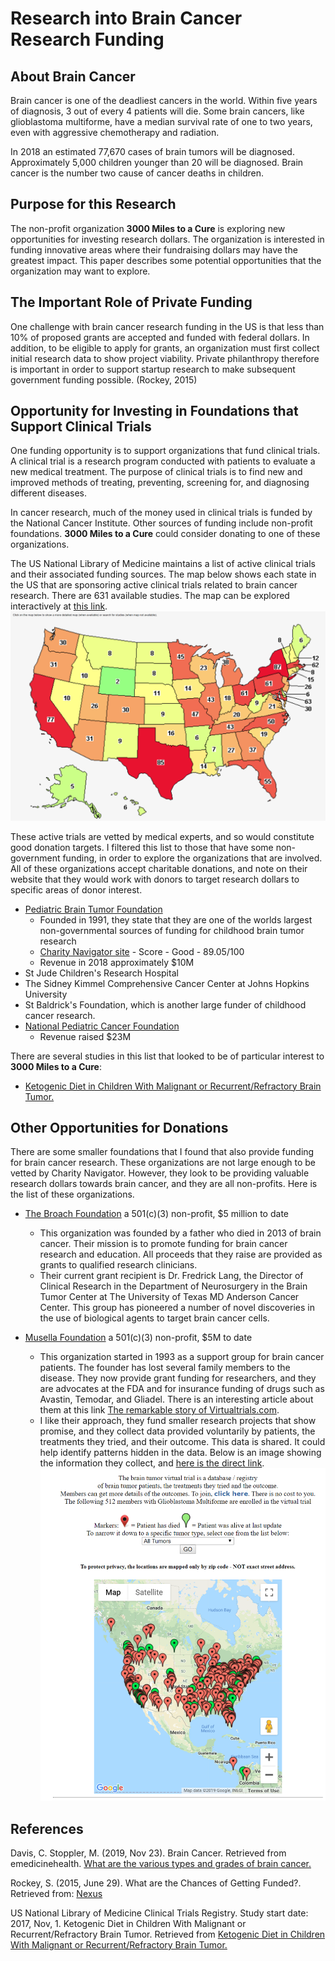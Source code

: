 # Research into Brain Cancer Research Funding
## About Brain Cancer

Brain cancer is one of the deadliest cancers in the world. Within five years of diagnosis, 3 out of every 4 patients will die. Some brain cancers, like glioblastoma multiforme, have a median survival rate of one to two years, even with aggressive chemotherapy and radiation.

In 2018 an estimated 77,670 cases of brain tumors will be diagnosed. Approximately 5,000 children younger than 20 will be diagnosed. Brain cancer is the number two cause of cancer deaths in children.

## Purpose for this Research

The non-profit organization **3000 Miles to a Cure** is exploring new opportunities for investing research dollars.  The organization is interested in funding innovative areas where their fundraising dollars may have the greatest impact.  This paper describes some potential opportunities that the organization may want to explore.     

## The Important Role of Private Funding

One challenge with brain cancer research funding in the US is that less than 10% of proposed grants are accepted and funded with federal dollars.  In addition, to be eligible to apply for grants, an organization must first collect initial research data to show project viability. Private philanthropy therefore is important in order to support startup research to make subsequent government funding possible. (Rockey, 2015) 

## Opportunity for Investing in Foundations that Support Clinical Trials 
 One funding opportunity is to support organizations that fund clinical trials. A clinical trial is a research program conducted with patients to evaluate a new medical treatment. The purpose of clinical trials is to find new and improved methods of treating, preventing, screening for, and diagnosing different diseases. 

In cancer research, much of the money used in clinical trials is funded by the National Cancer Institute.  Other sources of funding include non-profit foundations.  **3000 Miles to a Cure** could consider donating to one of these organizations.  

The US National Library of Medicine maintains a list of active clinical trials and their associated funding sources.  The map below shows each state in the US that are sponsoring active clinical trials related to brain cancer research.  There are 631 available studies.  The map can be explored interactively at [this link](https://clinicaltrials.gov/ct2/results/map?cond=&term=brain+cancer&cntry=&state=&city=&dist=&map=NA%3AUS&recrs=a&recrs=f).    
![clinical trial map](clinicaltrials.png "Clinical Trials")

These active trials are vetted by medical experts, and so would constitute good donation targets.  I filtered this list to those that have some non-government funding, in order to explore the organizations that are involved.  All of these organizations accept charitable donations, and note on their website that they would work with  donors to target research dollars to specific areas of donor interest.  

- [Pediatric Brain Tumor Foundation](http://www.curethekids.org/)  
  *   Founded in 1991, they state that they are one of the worlds largest non-governmental sources of funding for childhood brain tumor research 
  * [Charity Navigator site](https://www.charitynavigator.org/index.cfm?bay=search.summary&orgid=8067) - Score - Good - 89.05/100 
  *  Revenue in 2018 approximately $10M
- St Jude Children's Research Hospital
- The Sidney Kimmel Comprehensive Cancer Center at Johns Hopkins University
- St Baldrick's Foundation, which is another large funder of childhood cancer research.  
- [National Pediatric Cancer Foundation](https://nationalpcf.org/) 
  * Revenue raised $23M

There are several studies in this list that looked to be of particular interest to **3000 Miles to a Cure**:
- [Ketogenic Diet in Children With Malignant or Recurrent/Refractory Brain Tumor.](https://clinicaltrials.gov/ct2/show/NCT03328858?term=brain+cancer&recrs=abdf&draw=2&rank=7)


## Other Opportunities for Donations

There are some smaller foundations that I found that also provide funding for brain cancer research.  These organizations are not large enough to be vetted by Charity Navigator.  However, they look to be providing valuable research dollars towards brain cancer, and they are all non-profits.  Here is the list of these organizations. 

- [The Broach Foundation](https://www.thebroachfoundation.org/) a 501(c)(3) non-profit, $5 million to date 
  * This organization was founded by a father who died in 2013 of brain cancer.  Their mission is to promote funding for brain cancer research and education.  All proceeds that they raise are provided as grants to qualified research clinicians. 
  *  Their current grant recipient is Dr. Fredrick Lang, the Director of Clinical Research in the Department of Neurosurgery in the Brain Tumor Center at The University of Texas MD Anderson Cancer Center.  This group has pioneered a number of novel discoveries in the use of biological agents to target brain cancer cells.  

- [Musella Foundation](https://virtualtrials.com/musella.cfm) a 501(c)(3) non-profit, $5M to date
  * This organization started in 1993 as a support group for brain cancer patients.  The founder has lost several family members to the disease.  They now provide grant funding for researchers, and they are advocates at the FDA and for insurance funding of drugs such as Avastin, Temodar, and Gliadel.  There is an interesting article about them at this link [The remarkable story
of Virtualtrials.com](https://virtualtrials.com/pdf/vt.pdf). 
  *  I like their approach, they fund smaller research projects that show promise, and they collect data provided voluntarily by patients, the treatments they tried, and their outcome.  This data is shared.  It could help identify patterns hidden in the data.  Below is an image showing the information they collect, and [here is the direct link](https://virtualtrials.com/vtmap8.cfm).
![Voluntary Patient Registry](patientregistry.png "Voluntary Patient Registry")



## References ##
Davis, C. Stoppler, M. (2019, Nov 23). Brain Cancer. Retrieved from emedicinehealth. [What are the various types and grades of brain cancer.](https://www.emedicinehealth.com/brain_cancer/article_em.htm#what_are_the_various_types_and_grades_of_brain_cancer)

Rockey, S. (2015, June 29). What are the Chances of Getting Funded?.  Retrieved from: [Nexus](https://nexus.od.nih.gov/all/2015/06/29/what-are-the-chances-of-getting-funded/)

US National Library of Medicine Clinical Trials Registry. Study start date: 2017, Nov, 1. Ketogenic Diet in Children With Malignant or Recurrent/Refractory Brain Tumor. Retrieved from [Ketogenic Diet in Children With Malignant or Recurrent/Refractory Brain Tumor.](https://clinicaltrials.gov/ct2/show/NCT03328858?term=brain+cancer&recrs=abdf&draw=2&rank=7)
